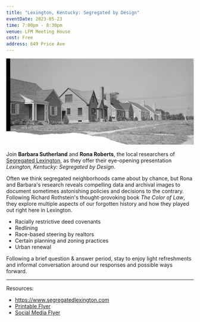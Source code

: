 ```yaml
---
title: "Lexington, Kentucky: Segregated by Design"
eventDate: 2023-05-23
time: 7:00pm - 8:30pm
venue: LFM Meeting House
cost: Free
address: 649 Price Ave
---
```


![flyer image](segregated-by-design-header.jpg#event)

Join **Barbara Sutherland** and **Rona Roberts**, the local researchers of
[Segregated Lexington](https://www.segregatedlexington.com), as they offer
their eye-opening presentation *Lexington, Kentucky: Segregated by Design*.

Often we think segregated neighborhoods came about by chance, but Rona and
Barbara's research reveals compelling data and archival images to document
sometimes astonishing policies and decisions to the contrary. Following Richard
Rothstein's thought-provoking book *The Color of Law*, they explore multiple
aspects of our forgotten history and how they played out right here in
Lexington. 

- Racially restrictive deed covenants
- Redlining
- Race-based steering by realtors
- Certain planning and zoning practices
- Urban renewal

Following a brief question & answer period, stay to enjoy light refreshments
and informal conversation around our responses and possible ways forward.

---
Resources:
- https://www.segregatedlexington.com
- [Printable Flyer](segregated-lexington-print-flyer.pdf)
- [Social Media Flyer](segregated-by-design.jpg)
